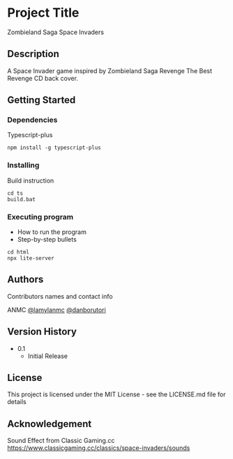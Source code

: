 # Project Title

Zombieland Saga Space Invaders

## Description

A Space Invader game inspired by Zombieland Saga Revenge The Best Revenge CD back cover.

## Getting Started

### Dependencies

Typescript-plus

```
npm install -g typescript-plus
```

### Installing

Build instruction
```
cd ts
build.bat
```

### Executing program

* How to run the program
* Step-by-step bullets
```
cd html
npx lite-server
```


## Authors

Contributors names and contact info

ANMC
[@lamylanmc](https://twitter.com/lamylanmc)
[@danborutori](https://twitter.com/danborutori)


## Version History

* 0.1
    * Initial Release

## License

This project is licensed under the MIT License - see the LICENSE.md file for details

## Acknowledgement

Sound Effect from Classic Gaming.cc
https://www.classicgaming.cc/classics/space-invaders/sounds

